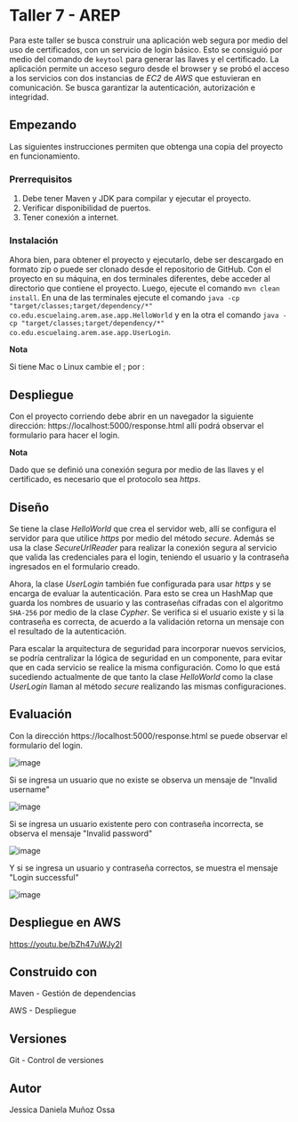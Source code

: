 # Taller 7 - AREP
Para este taller se busca construir una aplicación web segura por medio del uso de certificados, con un servicio de login básico. Esto se consiguió por medio del comando de `keytool` 
para generar las llaves y el certificado. La aplicación permite un acceso seguro desde el browser y se probó el acceso a los servicios con dos instancias de *EC2* de *AWS* que estuvieran 
en comunicación. Se busca garantizar la autenticación, autorización e integridad.

## Empezando
Las siguientes instrucciones permiten que obtenga una copia del proyecto en funcionamiento.

### Prerrequisitos
1. Debe tener Maven y JDK para compilar y ejecutar el proyecto.
2. Verificar disponibilidad de puertos.
3. Tener conexión a internet.

### Instalación
Ahora bien, para obtener el proyecto y ejecutarlo, debe ser descargado en formato zip o puede ser clonado desde el repositorio de GitHub. Con el proyecto en su máquina, en dos terminales 
diferentes, debe acceder al directorio que contiene el proyecto. Luego, ejecute el comando `mvn clean install`. En una de las terminales ejecute el comando 
`java -cp "target/classes;target/dependency/*" co.edu.escuelaing.arem.ase.app.HelloWorld` y en la otra el comando 
`java -cp "target/classes;target/dependency/*" co.edu.escuelaing.arem.ase.app.UserLogin`.

**Nota**

Si tiene Mac o Linux cambie el ; por :

## Despliegue
Con el proyecto corriendo debe abrir en un navegador la siguiente dirección: https://localhost:5000/response.html allí podrá observar el formulario para hacer el login.

**Nota**

Dado que se definió una conexión segura por medio de las llaves y el certificado, es necesario que el protocolo sea *https*.

## Diseño
Se tiene la clase *HelloWorld* que crea el servidor web, allí se configura el servidor para que utilice *https* por medio del método *secure*. Además se usa la clase *SecureUrlReader*
para realizar la conexión segura al servicio que valida las credenciales para el login, teniendo el usuario y la contraseña ingresados en el formulario creado. 

Ahora, la clase *UserLogin* también fue configurada para usar *https* y se encarga de evaluar la autenticación. Para esto se crea un HashMap que guarda los nombres de usuario y las
contraseñas cifradas con el algoritmo `SHA-256` por medio de la clase *Cypher*. Se verifica si el usuario existe y si la contraseña es correcta, de acuerdo a la validación retorna un 
mensaje con el resultado de la autenticación.

Para escalar la arquitectura de seguridad para incorporar nuevos servicios, se podría centralizar la lógica de seguridad en un componente, para evitar que en cada servicio
se realice la misma configuración. Como lo que está sucediendo actualmente de que tanto la clase *HelloWorld* como la clase *UserLogin* llaman al método *secure* realizando
las mismas configuraciones.

## Evaluación
Con la dirección https://localhost:5000/response.html se puede observar el formulario del login.

![image](https://github.com/JessicaDMunozO/Taller7-AREP/assets/123814482/484f1d02-b3c9-460e-90de-232548632c21)

Si se ingresa un usuario que no existe se observa un mensaje de "Invalid username"

![image](https://github.com/JessicaDMunozO/Taller7-AREP/assets/123814482/7276c909-7a14-4794-b022-d5bc9019f5a2)

Si se ingresa un usuario existente pero con contraseña incorrecta, se observa el mensaje "Invalid password"

![image](https://github.com/JessicaDMunozO/Taller7-AREP/assets/123814482/37733d00-0717-4879-9fa8-aa89d205f4e1)

Y si se ingresa un usuario y contraseña correctos, se muestra el mensaje "Login successful"

![image](https://github.com/JessicaDMunozO/Taller7-AREP/assets/123814482/c2ff5274-0a18-4444-8da5-232d96548e32)

## Despliegue en AWS
https://youtu.be/bZh47uWJy2I

## Construido con
Maven - Gestión de dependencias

AWS - Despliegue

## Versiones
Git - Control de versiones

## Autor
Jessica Daniela Muñoz Ossa




